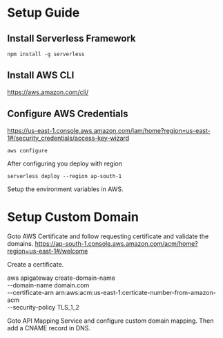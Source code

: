 # Setup Guide

## Install Serverless Framework

`npm install -g serverless`

## Install AWS CLI

https://aws.amazon.com/cli/

## Configure AWS Credentials

https://us-east-1.console.aws.amazon.com/iam/home?region=us-east-1#/security_credentials/access-key-wizard

`aws configure`

After configuring you deploy with region

`serverless deploy --region ap-south-1`

Setup the environment variables in AWS.

# Setup Custom Domain

Goto AWS Certificate and follow requesting certificate and validate the domains.
https://ap-south-1.console.aws.amazon.com/acm/home?region=us-east-1#/welcome

Create a certificate.

aws apigateway create-domain-name \
    --domain-name domain.com \
    --certificate-arn arn:aws:acm:us-east-1:certicate-number-from-amazon-acm \
    --security-policy TLS_1_2

Goto API Mapping Service and configure custom domain mapping.
Then add a CNAME record in DNS.

